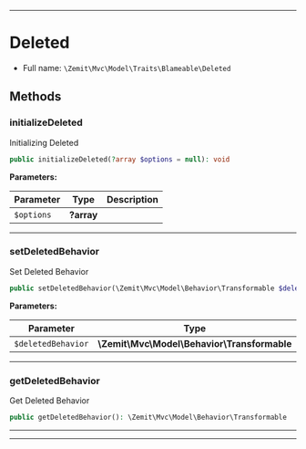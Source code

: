***

# Deleted





* Full name: `\Zemit\Mvc\Model\Traits\Blameable\Deleted`




## Methods


### initializeDeleted

Initializing Deleted

```php
public initializeDeleted(?array $options = null): void
```








**Parameters:**

| Parameter | Type | Description |
|-----------|------|-------------|
| `$options` | **?array** |  |





***

### setDeletedBehavior

Set Deleted Behavior

```php
public setDeletedBehavior(\Zemit\Mvc\Model\Behavior\Transformable $deletedBehavior): void
```








**Parameters:**

| Parameter | Type | Description |
|-----------|------|-------------|
| `$deletedBehavior` | **\Zemit\Mvc\Model\Behavior\Transformable** |  |





***

### getDeletedBehavior

Get Deleted Behavior

```php
public getDeletedBehavior(): \Zemit\Mvc\Model\Behavior\Transformable
```












***

***

